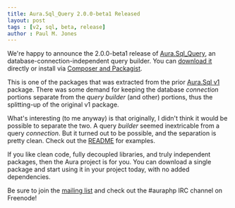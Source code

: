 ```yaml
---
title: Aura.Sql_Query 2.0.0-beta1 Released
layout: post
tags : [v2, sql, beta, release]
author : Paul M. Jones
---
```


We're happy to announce the 2.0.0-beta1 release of [Aura.Sql_Query][], an database-connection-independent query builder. You can [download it](https://github.com/auraphp/Aura.Sql_Query/releases) directly or install via [Composer and Packagist](https://packagist.org/packages/aura/sql-query).

This is one of the packages that was extracted from the prior [Aura.Sql v1][] package. There was some demand for keeping the database *connection* portions separate from the *query builder* (and other) portions, thus the splitting-up of the original v1 package.

What's interesting (to me anyway) is that originally, I didn't think it would be possible to separate the two.  A query *builder* seemed inextricable from a query *connection*.  But it turned out to be possible, and the separation is pretty clean.  Check out the [README][Aura.Sql_Query] for examples.

If you like clean code, fully decoupled libraries, and truly independent packages, then the Aura project is for you. You can download a single package and start using it in your project today, with no added dependencies.

Be sure to join the [mailing list][] and check out the #auraphp IRC channel on Freenode!

[Aura.Sql v1]: https://github.com/auraphp/Aura.Sql/
[Aura.Sql_Query]: https://github.com/auraphp/Aura.Sql_Query/tree/develop-2
[mailing list]: http://groups.google.com/group/auraphp